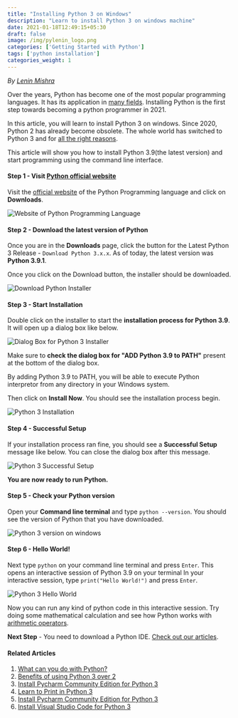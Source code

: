 ```yaml
---
title: "Installing Python 3 on Windows"
description: "Learn to install Python 3 on windows machine"
date: 2021-01-18T12:49:15+05:30
draft: false
image: /img/pylenin_logo.png
categories: ['Getting Started with Python']
tags: ['python installation']
categories_weight: 1
---
```

<div class="sharethis-inline-follow-buttons"></div>

*By [Lenin Mishra](https://www.pylenin.com/authors/#lenin-mishra)*

Over the years, Python has become one of the most popular programming languages. It has its application in [many fields](https://www.pylenin.com/blogs/5-reasons-to-learn-python/). Installing Python is the first step towards becoming a python programmer in 2021.

In this article, you will learn to install Python 3 on windows. Since 2020, Python 2 has already become obsolete. The whole world has switched to Python 3 and for [all the right reasons](https://www.pylenin.com/blogs/10-benefits-of-switching-to-python-3/).

This article will show you how to install Python 3.9(the latest version) and start programming using the command line interface.

#### Step 1 - Visit [Python official website](https://www.python.org)

Visit the [official website](https://www.python.org) of the Python Programming language and click on **Downloads**.

![Website of Python Programming Language](/img/install-python/python-website.png)

#### Step 2 - Download the latest version of Python

Once you are in the **Downloads** page, click the button for the Latest Python 3 Release - `Download Python 3.x.x`. 
As of today, the latest version was **Python 3.9.1**.

Once you click on the Download button, the installer should be downloaded.

![Download Python Installer](/img/install-python/python-download-page.png)

#### Step 3 - Start Installation

Double click on the installer to start the **installation process for Python 3.9**.
It will open up a dialog box like below.

![Dialog Box for Python 3 Installer](/img/install-python/install-python-1.png)

Make sure to **check the dialog box for "ADD Python 3.9 to PATH"** present at the bottom of the dialog box.

By adding Python 3.9 to PATH, you will be able to execute Python interpretor from any directory in your Windows system.

Then click on **Install Now**. You should see the installation process begin.

![Python 3 Installation](/img/install-python/python-install-2.png)

#### Step 4 - Successful Setup

If your installation process ran fine, you should see a **Successful Setup** message like below. You can close the dialog box after this message.

![Python 3 Successful Setup](/img/install-python/python-install-3.png)

**You are now ready to run Python.**

#### Step 5 - Check your Python version

Open your **Command line terminal** and type `python --version`.
You should see the version of Python that you have downloaded.

![Python 3 version on windows](/img/install-python/python-install-4.png)

#### Step 6 - Hello World!

Next type `python` on your command line terminal and press `Enter`. This opens an interactive session of Python 3.9 on your terminal
In your interactive session, type `print("Hello World!")` and press `Enter`.

![Python 3 Hello World](/img/install-python/python-install-5.png)

Now you can run any kind of python code in this interactive session. Try doing some mathematical calculation and see how Python works with [arithmetic operators](https://www.pylenin.com/blogs/python-arithmetic-operators/).

**Next Step** - You need to download a Python IDE. [Check out our articles](https://www.pylenin.com/tags/python-ide/).

#### Related Articles

1. [What can you do with Python?](https://www.pylenin.com/blogs/5-reasons-to-learn-python/)
2. [Benefits of using Python 3 over 2](https://www.pylenin.com/blogs/10-benefits-of-switching-to-python-3/)
3. [Install Pycharm Community Edition for Python 3](https://www.pylenin.com/blogs/install-pycharm-for-python-3/)
4. [Learn to Print in Python 3](https://www.pylenin.com/blogs/python-print/)
5. [Install Pycharm Community Edition for Python 3](https://www.pylenin.com/blogs/install-pycharm-for-python-3)
6. [Install Visual Studio Code for Python 3](https://www.pylenin.com/blogs/install-vscode-for-python3)
